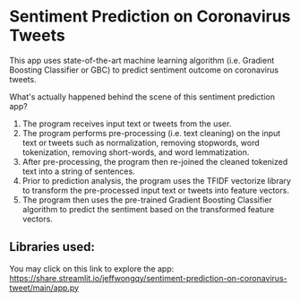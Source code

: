 # Sentiment Prediction on Coronavirus Tweets

This app uses state-of-the-art machine learning algorithm (i.e. Gradient Boosting Classifier or GBC) to predict sentiment outcome on coronavirus tweets. 

What's actually happened behind the scene of this sentiment prediction app? 
1. The program receives input text or tweets from the user. 
2. The program performs pre-processing (i.e. text cleaning) on the input text or tweets such as normalization, removing stopwords, word tokenization, removing short-words, and word lemmatization. 
3. After pre-processing, the program then re-joined the cleaned tokenized text into a string of sentences. 
5. Prior to prediction analysis, the program uses the TFIDF vectorize library to transform the pre-processed input text or tweets into feature vectors.
6. The program then uses the pre-trained Gradient Boosting Classifier algorithm to predict the sentiment based on the transformed feature vectors. 

**Libraries used:**
- 

You may click on this link to explore the app: https://share.streamlit.io/jeffwongqy/sentiment-prediction-on-coronavirus-tweet/main/app.py
